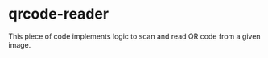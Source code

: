 qrcode-reader
=============

This piece of code implements logic to scan and read QR code from a given image.